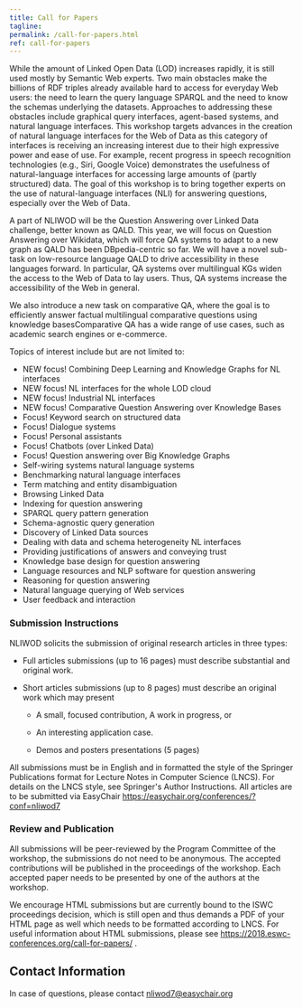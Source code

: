 ```yaml
---
title: Call for Papers
tagline: 
permalink: /call-for-papers.html
ref: call-for-papers
---
```


While the amount of Linked Open Data (LOD) increases rapidly, it is still used mostly by Semantic Web experts. Two main obstacles make the billions of RDF triples already available hard to access for everyday Web users: the need to learn the query language SPARQL and the need to know the schemas underlying the datasets. Approaches to addressing these obstacles include graphical query interfaces, agent-based systems, and natural language interfaces. This workshop targets advances in the creation of natural language interfaces for the Web of Data as this category of interfaces is receiving an increasing interest due to their high expressive power and ease of use. For example, recent progress in speech recognition technologies (e.g., Siri, Google Voice) demonstrates the usefulness of natural-language interfaces for accessing large amounts of (partly structured) data. The goal of this workshop is to bring together experts on the use of natural-language interfaces (NLI) for answering questions, especially over the Web of Data.

A part of NLIWOD will be the Question Answering over Linked Data challenge, better known as QALD. This year, we will focus on Question Answering over Wikidata, which will force QA systems to adapt to a new graph as QALD has been DBpedia-centric so far. We will have a novel sub-task on low-resource language QALD to drive accessibility in these languages forward. In particular, QA systems over multilingual KGs widen the access to the Web of Data to lay users. Thus, QA systems increase the accessibility of the Web in general.

We also introduce a new task on comparative QA, where the goal is to efficiently answer factual multilingual comparative questions using knowledge basesComparative QA has a wide range of use cases, such as academic search engines or e-commerce. 

Topics of interest include but are not limited to:
* NEW focus! Combining Deep Learning and Knowledge Graphs for NL interfaces
* NEW focus! NL interfaces for the whole LOD cloud
* NEW focus! Industrial NL interfaces
* NEW focus! Comparative Question Answering over Knowledge Bases 
* Focus! Keyword search on structured data
* Focus! Dialogue systems
* Focus! Personal assistants
* Focus! Chatbots (over Linked Data)
* Focus! Question answering over Big Knowledge Graphs
* Self-wiring systems natural language systems
* Benchmarking natural language interfaces
* Term matching and entity disambiguation
* Browsing Linked Data
* Indexing for question answering
* SPARQL query pattern generation
* Schema-agnostic query generation
* Discovery of Linked Data sources
* Dealing with data and schema heterogeneity NL interfaces
* Providing justifications of answers and conveying trust
* Knowledge base design for question answering
* Language resources and NLP software for question answering
* Reasoning for question answering
* Natural language querying of Web services
* User feedback and interaction

### Submission Instructions

NLIWOD solicits the submission of original research articles in three types:

* Full articles submissions (up to 16 pages) must describe substantial and original work.

* Short articles submissions (up to 8 pages) must describe an original work which may present

  - A small, focused contribution, A work in progress, or

  - An interesting application case.

  - Demos and posters presentations (5 pages)

All submissions must be in English and in formatted the style of the Springer Publications format for Lecture Notes in Computer Science (LNCS). For details on the LNCS style, see Springer's Author Instructions. All articles are to be submitted via EasyChair https://easychair.org/conferences/?conf=nliwod7

### Review and Publication

All submissions will be peer-reviewed by the Program Committee of the workshop, the submissions do not need to be anonymous. The accepted contributions will be published in the proceedings of the workshop. Each accepted paper needs to be presented by one of the authors at the workshop. 

We encourage HTML submissions but are currently bound to the ISWC proceedings decision, which is still open and thus demands a PDF of your HTML page as well which needs to be formatted according to LNCS. For useful information about HTML submissions, please see https://2018.eswc-conferences.org/call-for-papers/ .

## Contact Information

In case of questions, please contact nliwod7@easychair.org 


